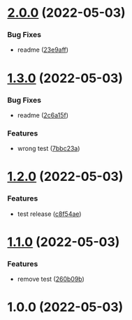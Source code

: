 # [2.0.0](https://github.com/Yoann-Abbes/Semantic-Release-Test/compare/v1.3.0...v2.0.0) (2022-05-03)


### Bug Fixes

* readme ([23e9aff](https://github.com/Yoann-Abbes/Semantic-Release-Test/commit/23e9aff656c5afe506b9c8639478c00e1190ad00))

# [1.3.0](https://github.com/Yoann-Abbes/Semantic-Release-Test/compare/v1.2.0...v1.3.0) (2022-05-03)


### Bug Fixes

* readme ([2c6a15f](https://github.com/Yoann-Abbes/Semantic-Release-Test/commit/2c6a15fed006d02c159557627ca3d7944f8f48f2))


### Features

* wrong test ([7bbc23a](https://github.com/Yoann-Abbes/Semantic-Release-Test/commit/7bbc23aa6e35359409eda0ed95ddf8f5889fdc9f))

# [1.2.0](https://github.com/Yoann-Abbes/Semantic-Release-Test/compare/v1.1.0...v1.2.0) (2022-05-03)


### Features

* test release ([c8f54ae](https://github.com/Yoann-Abbes/Semantic-Release-Test/commit/c8f54aede293b0f410ca6433b96eac1240e2be29))

# [1.1.0](https://github.com/Yoann-Abbes/Semantic-Release-Test/compare/v1.0.0...v1.1.0) (2022-05-03)


### Features

* remove test ([260b09b](https://github.com/Yoann-Abbes/Semantic-Release-Test/commit/260b09b4abce5aff3673b6e5adaee8a11637750a))

# 1.0.0 (2022-05-03)
